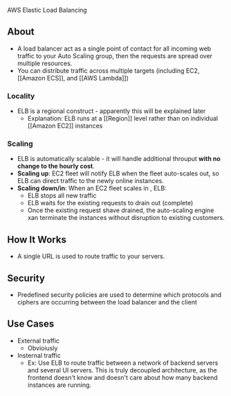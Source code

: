AWS Elastic Load Balancing

## About
- A load balancer act as a single point of contact for all incoming web traffic to your Auto Scaling group, then the requests are spread over multiple resources.
- You can distribute traffic across multiple targets (including EC2, [[Amazon ECS]], and [[AWS Lambda]])

### Locality
- ELB is a regional construct - apparently this will be explained later
	- Explanation: ELB runs at a [[Region]] level rather than on individual [[Amazon EC2]] instances

### Scaling
- ELB is automatically scalable - it will handle additional throuput **with no change to the hourly cost**.
- **Scaling up**: EC2 fleet will notify ELB when the fleet auto-scales out, so ELB can direct traffic to the newly online instances.
- **Scaling down/in**: When an EC2 fleet scales in , ELB:
	- ELB stops all new traffic
	- ELB waits for the existing requests to drain out (complete)
	- Once the existing request shave drained, the auto-scaling engine xan terminate the instances without disruption to existing customers.

## How It Works
- A single URL is used to route traffic to your servers.

## Security
- Predefined security policies are used to determine which protocols and ciphers are occurring between the load balancer and the client

## Use Cases
- External traffic
	- Obvioiusly
- Insternal traffic
	- Ex: Use ELB to route traffic between a network of backend servers and several UI servers. This is truly decoupled architecture, as the frontend doesn't know and doesn't care about how many backend instances are running.